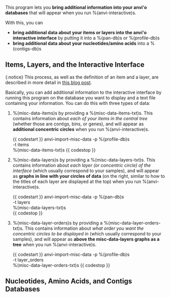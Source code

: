 This program lets you **bring additional information into your anvi'o databases** that will appear when you run %(anvi-interactive)s.   

With this, you can 
- **bring additional data about your items or layers into the anvi'o interactive interface** by putting it into a %(pan-db)s or %(profile-db)s
- **bring additional data about your nucleotides/amino acids** into a %(contigs-db)s 

## Items, Layers, and the Interactive Interface 

{:notice}
This process, as well as the definition of an item and a layer, are described in more detail in [this blog post](http://merenlab.org/2017/12/11/additional-data-tables/#views-items-layers-orders-some-anvio-terminology). 

Basically, you can add additional information to the interactive interface by running this program on the database you want to display and a text file containing your information. You can do this with three types of data: 

1. %(misc-data-items)s by providing a %(misc-data-items-txt)s. This contains information about *each of your items in the central tree* (whether those are contigs, bins, or genes), and will appear as **additional concentric circles** when you run %(anvi-interactive)s. 

    {{ codestart }}
    anvi-import-misc-data -p %(profile-db)s \
                          -t items \
                          %(misc-data-items-txt)s 
    {{ codestop }}
        
2. %(misc-data-layers)s by providing a %(misc-data-layers-txt)s. This contains information about *each layer (or concentric circle) of the interface* (which usually correspond to your samples), and will appear as **graphs in line with your circles of data** (on the right, similar to how to the titles of each layer are displayed at the top) when you run %(anvi-interactive)s. 

    {{ codestart }}
    anvi-import-misc-data -p %(pan-db)s \
                          -t layers \
                          %(misc-data-layers-txt)s                               
    {{ codestop }}

3. %(misc-data-layer-orders)s by providing a %(misc-data-layer-orders-txt)s. This contains information about *what order you want the concentric circles to be displayed in*  (which usually correspond to your samples), and will appear as **above the misc-data-layers graphs as a tree** when you run %(anvi-interactive)s. 

    {{ codestart }}
    anvi-import-misc-data -p %(profile-db)s \
                          -t layer_orders \
                          %(misc-data-layer-orders-txt)s 
    {{ codestop }}

## Nucleotides, Amino Acids, and Contigs Databases


